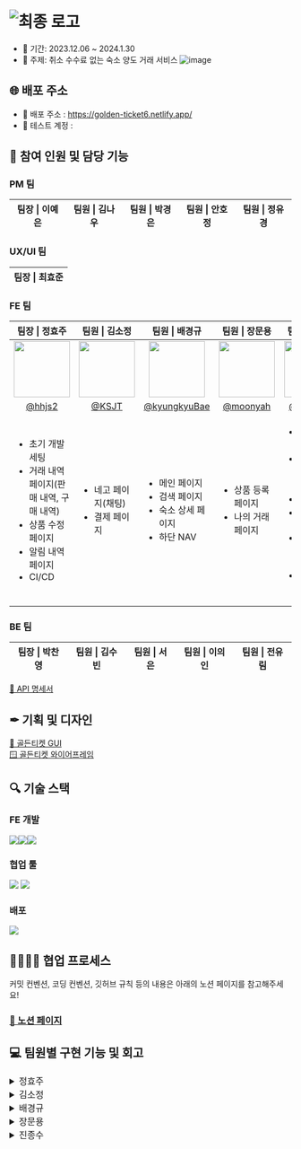 # ![최종 로고](https://github.com/Yanol-Market/frontend/assets/51106050/552ff865-e2b3-4127-b0c8-88e8741eca24)

- 📅 기간: 2023.12.06 ~ 2024.1.30
- 🧭 주제: 취소 수수료 없는 숙소 양도 거래 서비스
  ![image](https://github.com/Yanol-Market/frontend/assets/51106050/0742ac22-c6a8-47a2-9e1f-e2f7a73da05a)

## 🌐 배포 주소

- 🎫 배포 주소 : https://golden-ticket6.netlify.app/
- 🧩 테스트 계정 :

## 👭 참여 인원 및 담당 기능

### PM 팀

<table>
  <thead>
    <tr>
      <th align="center"> 팀장 | 이예은 </th>
      <th align="center"> 팀원 | 김나우 </th>
      <th align="center"> 팀원 | 박경은 </th>
      <th align="center"> 팀원 | 안호정 
      </th>
      <th align="center"> 팀원 | 정유경 </th>
    </tr>

  </thead>
</table>

### UX/UI 팀

<table>
  <thead>
    <tr>
      <th align="center"> 팀장 | 최효준 </th>
    </tr>
  </thead>
</table>

### FE 팀

<table>
  <thead>
    <tr>
      <th align="center"> 팀장 | 정효주 </th>
      <th align="center"> 팀원 | 김소정 </th>
      <th align="center"> 팀원 | 배경규 </th>
      <th align="center"> 팀원 | 장문용 </th>
      <th align="center"> 팀원 | 진종수 </th>
    </tr>
  </thead>
  <tbody>
    <tr>
      <td align="center">
        <a target="_blank" rel="noopener noreferrer nofollow" href="https://github.com/hhjs2">
          <img src="https://avatars.githubusercontent.com/u/102405617?v=4" width="100" style="max-width: 100%;">
        </a>
      </td>
      <td align="center">
        <a target="_blank" rel="noopener noreferrer nofollow" href="https://github.com/KSJT">
          <img src="https://avatars.githubusercontent.com/u/118329943?v=4" width="100" style="max-width: 100%;">
        </a>
      </td>
      <td align="center">
        <a target="_blank" rel="noopener noreferrer nofollow" href="https://github.com/kyungkyuBae">
          <img src="https://avatars.githubusercontent.com/u/131759810?v=4" width="100" style="max-width: 100%;">
        </a>
      </td>
      <td align="center">
        <a target="_blank" rel="noopener noreferrer nofollow" href="https://github.com/moonyah">
          <img src="https://avatars.githubusercontent.com/u/51106050?v=4" width="100" style="max-width: 100%;">
        </a>
      </td>
      <td align="center">
         <a target="_blank" rel="noopener noreferrer nofollow" href="https://github.com/jongsujin">
          <img src="https://avatars.githubusercontent.com/u/78890707?v=4" width="100" style="max-width: 100%;">
        </a>
      </td>
    </tr>
    <tr>
      <td align="center">
        <a href="https://github.com/hhjs2">@hhjs2</a>
      </td>
      <td align="center">
         <a href="https://github.com/KSJT">@KSJT</a>
      </td>
      <td align="center">
        <a href="https://github.com/kyungkyuBae">@kyungkyuBae</a>
      </td>
      <td align="center">
        <a href="https://github.com/moonyah">@moonyah</a>
      </td>
      <td align="center">
        <a href="https://github.com/jongsujin">@jongsujin</a>
      </td>
    </tr>
    <tr>
      <td>
        <ul>
          <li>초기 개발 세팅</li>
          <li>거래 내역 페이지(판매 내역, 구매 내역)</li>
          <li>상품 수정 페이지</li>
          <li>알림 내역 페이지</li>
          <li>CI/CD</li>
        </ul>
      </td>
      <td>
        <ul>
          <li>네고 페이지(채팅)</li>
          <li>결제 페이지</li>
        </ul>
      </td>
      <td>
        <ul>
          <li>메인 페이지</li>
          <li>검색 페이지</li>
          <li>숙소 상세 페이지</li>
          <li>하단 NAV</li>
        </ul>
      </td>
      <td>
        <ul>
          <li>상품 등록 페이지</li>
          <li>나의 거래 페이지</li>
        </ul>
      </td>
      <td>
        <ul>
          <li>MSW 및 jest 셋팅</li>
          <li>로그인 / 회원가입 페이지</li>
          <li>마이페이지</li>
          <li>결제 기능 구현</li>
          <li>404 NotFound 페이지 </li>
          <li>스플래시 페이지</li>
        </ul>
      </td>
    </tr>

  </tbody>
</table>

### BE 팀

<table>
  <thead>
    <tr>
      <th align="center"> 팀장 | 박찬영 </th>
      <th align="center"> 팀원 | 김수빈 </th>
      <th align="center"> 팀원 | 서은 </th>
      <th align="center"> 팀원 | 이의인 </th>
      <th align="center"> 팀원 | 전유림 </th>
  </thead>
</table>

[📃 API 명세서](https://www.notion.so/API-1aa144a86fb8406ab3a4d16415cb4c75)

## ✒ 기획 및 디자인

[🎨 골든티켓 GUI](https://www.figma.com/file/Q2Enp3xLkgeIZ1iuEVRRD4/%EA%B3%A8%EB%93%A0%ED%8B%B0%EC%BC%93-gui%EC%9E%91%EC%97%85?type=design&node-id=125-345&mode=design&t=XrsSoY0XgsUPfkUP-0) <br/>
[🪟 골든티켓 와이어프레임](<https://www.figma.com/file/mAkEo5jHXpP0TNedW0XcjE/%EA%B3%A8%EB%93%A0%ED%8B%B0%EC%BC%93-%EC%99%80%EC%9D%B4%EC%96%B4%ED%94%84%EB%A0%88%EC%9E%84_(%EC%A3%BC)%EC%95%BC%EB%86%80%EC%9E%A5%ED%84%B0?type=design&mode=design&t=dAwVOsPk6aPYDzTn-0>)

## 🔍️ 기술 스택

### FE 개발

<div style="display: flex;">
  <img src="https://img.shields.io/badge/react-%2320232a?style=for-the-badge&logo=react&logoColor=%2361DAFB" />
  <img src="https://img.shields.io/badge/typescript-%23007ACC.svg?style=for-the-badge&logo=typescript&logoColor=white" />
  <img src="https://img.shields.io/badge/Recoil-3578E5?style=for-the-badge&logo=Recoil&logoColor=white" />
</div>

### 협업 툴

<div>
 <img src="https://img.shields.io/badge/github-181717?style=for-the-badge&logo=github&logoColor=white" />
 <img src="https://img.shields.io/badge/Slack-4A154B?style=for-the-badge&logo=Slack&logoColor=white" />
</div>

### 배포

 <img src="https://img.shields.io/badge/Netlify-00C7B7?style=for-the-badge&logo=Netlify&logoColor=white" />

## 👨‍👨‍👦‍👦 협업 프로세스

커밋 컨벤션, 코딩 컨벤션, 깃허브 규칙 등의 내용은 아래의 노션 페이지를 참고해주세요! </br>

### [🔗 노션 페이지](https://www.notion.so/FE-34c0feed0c03472894f45fc1bdccf37b?pvs=4) </br>

## 💻 팀원별 구현 기능 및 회고

<details>
<summary style="font-size: 16px">정효주</summary>

## 작업 내용

## 트러블 슈팅

## 회고

</details>
<details>

<summary style="font-size: 16px">김소정</summary>

## 작업 내용

### 네고 채팅 구현
- 상품 상세 페이지에서 네고하기 버튼을 누르면 채팅방이 생성되고 생성된 채팅방으로 이동합니다.
- 네고가 2번 거절 당한 사용자를 제외한 사용자에게는 네고가를 제시할 수 있는 네고 제시 창을 띄워줍니다.
- 구매자가 네고를 제시하면 네고 생성 api를 요청하고 네고 제시 유저 메시지와 시스템 메시지를 서버로 보냅니다.
- useQuery 폴링 방식을 적용하여 1초마다 채팅방을 상세 조회하고, 조회된 데이터를 바탕으로 사용자에게는 실시간으로 전송된 메시지와 상품 판매 상태를 노출시킵니다.
- 구매자가 결제를 진행하고 이때 결제가 성공하면 유저 메시지와 시스템 메시지를 서버로 보내며, 구매자를 채팅방으로 이동시킵니다. 직후 채팅방에서는 상품의 양도 가능 상태를 조회하여 판매자에게 양도 신청 창을 띄워줍니다.
- 양도가 완료되면 양도가 완료된 상태값을 조회해 채팅방 유저에게 양도가 완료되었음을 알려줍니다.
- 기본적으로 네고와 결제, 양도 과정에서 사용자의 액션에 따라 발생할 수 있는 모든 시나리오에 적합한 채팅방 UI를 구현하고 시스템 메시지와 유저 메시지를 전송하는 기능을 구현했습니다.

### 결제 페이지 퍼블리싱
- 약관 동의 바텀 시트에서 약관 중 하나라도 동의하지 않으면 전체 동의가 해제됩니다.
- 결제 20분 타임 아웃 시에 채팅방으로 다시 이동합니다. 

## 회고
- 마지막까지 기획이 변경되고 백엔드의 로직이 바뀌며 받아와야 하는 데이터의 값이 바뀌는 상황에서 프론트 작업을 빠르게 쳐내야 하는 경험을 할 수 있었습니다.
- 실시간으로 계속 코드와 로직을 바꿔야 했기 때문에 재사용가능한 코드를 작성하는 데에는 미흡했지만 백엔드와 어떻게 협업해야 하는지에 대한 이해도가 높아진 것 같습니다.
- 함께 끝까지 애써준 채팅 담당 BE팀원분과 FE팀원들 전체에게 정말 감사합니다.

</details>
<details>
<summary style="font-size: 16px">배경규</summary>

## 작업 내용

## 트러블 슈팅

## 회고

</details>
<details>
<summary style="font-size: 16px">장문용</summary>

## 작업 내용

## 트러블 슈팅

## 회고

</details>
<details>
<summary style="font-size: 16px">진종수</summary>

## 작업 내용
### 1. 로그인
- 이메일 혹은 비밀번호를 잘못 입력 했을 시 에러를 띄어주는 유효성 검증을 진행 했습니다.
- 비밀번호를 잊어버렸을 때 가입한 이메일로 임시 비밀번호를 보내주는 기능을 구현 했습니다.
- 서비스에서 상품 등록 시 필요한 야놀자 로그인을 구현 했습니다.
- 로그인 없이 홈 화면을 둘러볼 수 있게 했습니다.
- 또한 쿠키로 accessToken 과 refreshToken 을 관리 했고 axios interceptor로 토큰 재발급 처리와 헤더에 토큰이 자동으로 들어갈 수 있게 처리 했습니다.
![signinfinal](https://github.com/Yanol-Market/frontend/assets/78890707/05d819b6-cc1b-4788-aced-f0017f81380b)
### 2. 회원가입
- 필수 입력사항을 입력하지 않을 시 버튼이 비활성화 되게 했습니다.
- 닉네임과 이메일 중복 조회가 이루어지게 했습니다.
- react-hook-form 라이브러리를 활용하여 입력 사항에서 주어진 조건에 맞지 않게 입력 시 에러를 띄어주며 유효성 검증을 진행 했습니다.
  ![signup2](https://github.com/Yanol-Market/frontend/assets/78890707/cf71a2c4-b0fe-4790-a0cc-d5facdf0c4ed)
### 3. 마이페이지
- 로그인 유무를 판별할 수 있게 쿠키에 토큰이 존재하는 지 여부에 따라 다른 화면을 보여주게 했습니다.
![로그인전](https://github.com/Yanol-Market/frontend/assets/78890707/c30ae738-cb01-41e5-848a-f1aba8480b06)
![로그인후](https://github.com/Yanol-Market/frontend/assets/78890707/00a76a05-c1f4-425f-b17a-27f5133ae6d9)
- 로그인 후 프로필 수정 페이지를 통해 닉네임을 변경할 수 있습니다.
![닉네임변경](https://github.com/Yanol-Market/frontend/assets/78890707/f7b0c4d6-31bd-43d3-8d13-b60da3f279cd)
- 찜한 상품 페이지에서 내가 찜한 상품을 보고 상세 페이지로 이동 가능하며 삭제 또한 가능합니다.
![wishes](https://github.com/Yanol-Market/frontend/assets/78890707/75cbc38f-67aa-4ca9-a263-831896f20f5d)
- 관심 지역 페이지에서 내가 원하는 관심 지역을 총 3개까지 선택할 수 있습니다.
![interestRegion](https://github.com/Yanol-Market/frontend/assets/78890707/d3eb2746-8db1-4ba8-9a89-ff5523e31806)
- 내 계좌 페이지에서 내 계좌를 확인 할 수 있으며 없으면 등록 가능합니다. 
![selectbanks](https://github.com/Yanol-Market/frontend/assets/78890707/b683e6d7-649d-4439-b26e-5de81b5f74b2)
- 계정 관리 페이지에서 비밀번호 변경 , 로그아웃 , 회원탈퇴를 할 수 있습니다. 
![ed![withdrawl](https://github.com/Yanol-Market/frontend/assets/78890707/19337234-20ca-4291-9a6c-68e045799af6)
itPasswords](https://github.com/Yanol-Market/frontend/assets/78890707/6051af24-e756-49b6-957d-5a31bbe3419f)
### 4. 결제 기능 구현
- 상품 상세페이지에서 예약하기를 누르거나 네고 후 결제를 진행 할 시 PG사 연동을 통해 실제 결제를 가능하게 구현 했습니다. 또한 결제 사전 검증 , PG사 결제 후 백엔드와 올바르게 결제가 됐는 지 사후검증을 진행했습니다. 그 후 사후검증에서 받은 값을 기반으로 결제 완성 , 실패 , 시간초과 페이지를 각각 다르게 보여줍니다.
![pay](https://github.com/Yanol-Market/frontend/assets/78890707/35796dd0-8701-432b-a03b-4fda1a9cfdd2)
### 5. 404 Not Found 및 스플래시 페이지 퍼블리싱
![303](https://github.com/Yanol-Market/frontend/assets/78890707/e63f2b51-baa9-41d6-93c0-c1dd609ede15)
![splash](https://github.com/Yanol-Market/frontend/assets/78890707/7e7c7d50-ba76-47ac-9d94-ca3929f10d3a)
### 6. MSW 및 Jest 셋팅
- 백엔드와의 API 연동 전 프론트엔드에서도 테스트가 필요하기 때문에 MSW와 Jest를 사용해서 테스트를 진행 했습니다.
### 7. BottomSheet 공통 컴포넌트 
- 바텀시트를 공통컴포넌트로 구현하여 팀 작업 시 효율성을 높이고자 했습니다. 

## 트러블 슈팅
결제 페이지를 구현할 때 결제 전 백엔드와 사전 검증 API를 통해 사전 검증을 마친 데이터를 State에 담아서 PG사 결제 창을 여는 요청에 보냈는데 이 과정에서 state에 담기는 데이터가 undefined로 인식되는 경우가 종종 있어 결제 창이 열리지 않는 문제가 발생 했다.
⇒ 사전 검증을 마친 데이터를 tanstack-query(useMutaion)으로 받아와서 캐싱된 데이터를 PG사 결제 요청에 담아서 보냈더니 에러가 해결 됐다.
## 회고
부트캠프 마지막 프로젝트였는데 FE,BE,PM 다 같이 참여하는 규모의 프로젝트를 경험 할 수 있게 되어서 너무 좋았고 기획 단계에서 많은 노력과 시간이 듦을 배웠고 촉박한 개발 시간임에도 함께 열심히 좋은 결과물을 가져가게 해준 FE팀원들에게 감사하고 많이 배운 프로젝트였다. 개인적으로는 실제 결제까지 진행 해보면서 많은 점을 느꼈고 많은 기능을 다양하게 작업해볼 수 있던 유익한 기회였던 것 같다. 특히 로그인 시 Token과 Cookie를 살펴볼 수 있는 좋은 계기였고 또한 axios interceptor 에 대해서도 배울 수 있던 좋은 시간이였다.

</details>
